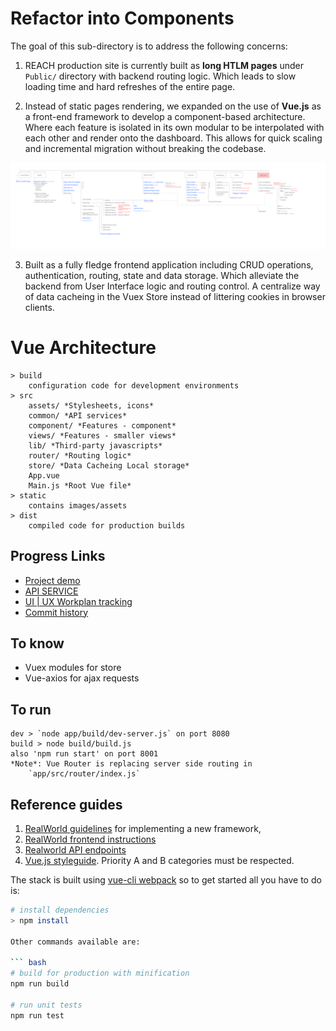 # Refactor into Components
The goal of this sub-directory is to address the following concerns:

1. REACH production site is currently built as **long HTLM pages** under `Public/` directory with backend routing logic. Which leads to slow loading time and hard refreshes of the entire page.

2. Instead of static pages rendering, we expanded on the use of **Vue.js** as a front-end framework to develop a component-based architecture. Where each feature is isolated in its own modular to be interpolated with each other and render onto the dashboard. This allows for quick scaling and incremental migration without breaking the codebase.

![REACH Components architecture](./static/MSFREACHSTRUCTURE.png)

3. Built as a fully fledge frontend application including CRUD operations, authentication, routing, state and data storage. Which alleviate the backend from User Interface logic and routing control. A centralize way of data cacheing in the Vuex Store instead of littering cookies in browser clients.

# Vue Architecture

    > build
        configuration code for development environments
    > src
        assets/ *Stylesheets, icons*
        common/ *API services*
        component/ *Features - component*
        views/ *Features - smaller views*
        lib/ *Third-party javascripts*
        router/ *Routing logic*
        store/ *Data Cacheing Local storage*
        App.vue
        Main.js *Root Vue file*
    > static
        contains images/assets
    > dist
        compiled code for production builds

## Progress Links
- [Project demo](https://ux.msf-reach.org/#/)
- [API SERVICE](https://github.com/MSFREACH/msf-reach/blob/ux/navigation/app/src/common/api.service.js)
- [UI | UX Workplan tracking](https://github.com/MSFREACH/msf-reach/projects/1)
- [Commit history](https://github.com/MSFREACH/msf-reach/commits/ux/navigation)

## To know
- Vuex modules for store
- Vue-axios for ajax requests

## To run
    dev > `node app/build/dev-server.js` on port 8080
    build > node build/build.js
    also 'npm run start' on port 8001
    *Note*: Vue Router is replacing server side routing in
        `app/src/router/index.js`

## Reference guides

1. [RealWorld guidelines](https://github.com/gothinkster/realworld/tree/master/spec) for implementing a new framework,
2. [RealWorld frontend instructions](https://github.com/gothinkster/realworld-starter-kit/blob/master/FRONTEND_INSTRUCTIONS.md)
3. [Realworld API endpoints](https://github.com/gothinkster/realworld/tree/master/api)
4. [Vue.js styleguide](https://vuejs.org/v2/style-guide/index.html). Priority A and B categories must be respected.

The stack is built using [vue-cli webpack](https://github.com/vuejs-templates/webpack) so to get started all you have to do is:

``` bash
# install dependencies
> npm install

Other commands available are:

``` bash
# build for production with minification
npm run build

# run unit tests
npm run test
```
